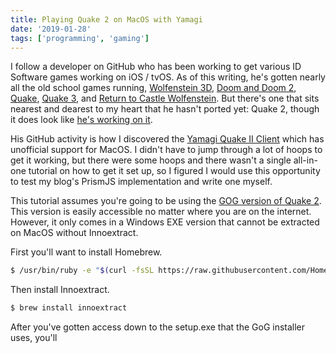 ```yaml
---
title: Playing Quake 2 on MacOS with Yamagi
date: '2019-01-28'
tags: ['programming', 'gaming']
---
```


I follow a developer on GitHub who has been working to get various ID Software games working on iOS / tvOS. As of this writing, he's gotten nearly all the old school games running, [Wolfenstein 3D](https://github.com/tomkidd/Wolf3D-iOS), [Doom and Doom 2](https://github.com/tomkidd/DOOM-iOS), [Quake](https://github.com/tomkidd/Quake-iOS), [Quake 3](https://github.com/tomkidd/Quake3-iOS), and [Return to Castle Wolfenstein](https://github.com/tomkidd/RTCW-iOS). But there's one that sits nearest and dearest to my heart that he hasn't ported yet: Quake 2, though it does look like [he's working on it](https://github.com/tomkidd/Quake2-macOS).

His GitHub activity is how I discovered the [Yamagi Quake II Client](https://www.yamagi.org/quake2/) which has unofficial support for MacOS. I didn't have to jump through a lot of hoops to get it working, but there were some hoops and there wasn't a single all-in-one tutorial on how to get it set up, so I figured I would use this opportunity to test my blog's PrismJS implementation and write one myself.

This tutorial assumes you're going to be using the [GOG version of Quake 2](https://www.gog.com/game/quake_ii_quad_damage). This version is easily accessible no matter where you are on the internet. However, it only comes in a Windows EXE version that cannot be extracted on MacOS without Innoextract.

First you'll want to install Homebrew.

```bash
$ /usr/bin/ruby -e "$(curl -fsSL https://raw.githubusercontent.com/Homebrew/install/master/install)"`
```

Then install Innoextract.

```bash
$ brew install innoextract
```

After you've gotten access down to the setup.exe that the GoG installer uses, you'll 
